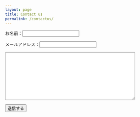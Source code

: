 ```yaml
---
layout: page
title: Contact us
permalink: /contactus/
---
```


<form method="post" action="example.cgi">

<p>お名前：<input type="text" name="name"></p>
<p>メールアドレス：<input type="text" name="email"></p>
<textarea name="example" cols="50" rows="10"></textarea>
<p><input type="submit" value="送信する"></p>

</form>
